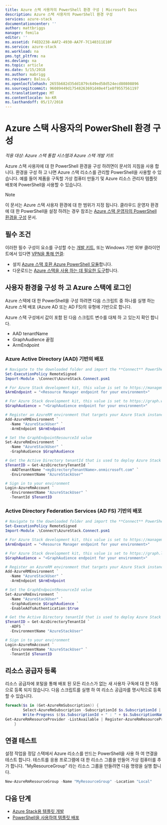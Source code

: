 ```yaml
---
title: Azure 스택 사용자의 PowerShell 환경 구성 | Microsoft Docs
description: Azure 스택 사용자의 PowerShell 환경 구성
services: azure-stack
documentationcenter: ''
author: mattbriggs
manager: femila
editor: ''
ms.assetid: F4ED2238-AAF2-4930-AA7F-7C140311E10F
ms.service: azure-stack
ms.workload: na
pms.tgt_pltfrm: na
ms.devlang: na
ms.topic: article
ms.date: 5/15/2018
ms.author: mabrigg
ms.reviewer: Balsu.G
ms.openlocfilehash: 2655b682d35dd1879c649ed58d524ecd80808896
ms.sourcegitcommit: 96089449d17548263691d40e4f1e8f9557561197
ms.translationtype: MT
ms.contentlocale: ko-KR
ms.lasthandoff: 05/17/2018
---
```

# <a name="configure-the-azure-stack-users-powershell-environment"></a>Azure 스택 사용자의 PowerShell 환경 구성

*적용 대상: Azure 스택 통합 시스템과 Azure 스택 개발 키트*

Azure 스택 사용자에 대 한 PowerShell 환경을 구성 하려면이 문서의 지침을 사용 합니다.
환경을 구성 하 고 나면 Azure 스택 리소스를 관리할 PowerShell을 사용할 수 있습니다. 예를 들어 제품을 구독할 가상 컴퓨터 만들기 및 Azure 리소스 관리자 템플릿 배포에 PowerShell을 사용할 수 있습니다.

>[!NOTE]
>이 문서는 Azure 스택 사용자 환경에 대 한 범위가 지정 됩니다. 클라우드 운영자 환경에 대 한 PowerShell을 설정 하려는 경우 참조는 [Azure 스택 운영자의 PowerShell 환경을 구성](../azure-stack-powershell-configure-admin.md) 문서.

## <a name="prerequisites"></a>필수 조건

이러한 필수 구성이 요소를 구성할 수는 [개발 키트](azure-stack-connect-azure-stack.md#connect-to-azure-stack-with-remote-desktop), 또는 Windows 기반 외부 클라이언트에서 있다면 [VPN을 통해 연결](azure-stack-connect-azure-stack.md#connect-to-azure-stack-with-vpn):

* 설치 [Azure 스택 호환 Azure PowerShell 모듈](azure-stack-powershell-install.md)합니다.
* 다운로드는 [Azure 스택을 사용 하는 데 필요한 도구](azure-stack-powershell-download.md)합니다.

## <a name="configure-the-user-environment-and-sign-in-to-azure-stack"></a>사용자 환경을 구성 하 고 Azure 스택에 로그인

Azure 스택에 대 한 PowerShell을 구성 하려면 다음 스크립트 중 하나를 실행 하는 Azure 스택 배포 (Azure AD 또는 AD FS)의 유형에 기반으로 합니다.

Azure 스택 구성에서 값이 포함 된 다음 스크립트 변수를 대체 하 고 있는지 확인 합니다.

* AAD tenantName
* GraphAudience 끝점
* ArmEndpoint

### <a name="azure-active-directory-aad-based-deployments"></a>Azure Active Directory (AAD) 기반의 배포

  ```powershell
  # Navigate to the downloaded folder and import the **Connect** PowerShell module
  Set-ExecutionPolicy RemoteSigned
  Import-Module .\Connect\AzureStack.Connect.psm1

  # For Azure Stack development kit, this value is set to https://management.local.azurestack.external. To get this value for Azure Stack integrated systems, contact your service provider.
  $ArmEndpoint = "<Resource Manager endpoint for your environment>"

  # For Azure Stack development kit, this value is set to https://graph.windows.net/. To get this value for Azure Stack integrated systems, contact your service provider.
  $GraphAudience = "<GraphAudience endpoint for your environment>"

  # Register an AzureRM environment that targets your Azure Stack instance
  Add-AzureRMEnvironment `
    -Name "AzureStackUser" `
    -ArmEndpoint $ArmEndpoint

  # Set the GraphEndpointResourceId value
  Set-AzureRmEnvironment `
    -Name "AzureStackUser" `
    -GraphAudience $GraphAudience

  # Get the Active Directory tenantId that is used to deploy Azure Stack
  $TenantID = Get-AzsDirectoryTenantId `
    -AADTenantName "<myDirectoryTenantName>.onmicrosoft.com" `
    -EnvironmentName "AzureStackUser"

  # Sign in to your environment
  Login-AzureRmAccount `
    -EnvironmentName "AzureStackUser" `
    -TenantId $TenantID
   ```

### <a name="active-directory-federation-services-ad-fs-based-deployments"></a>Active Directory Federation Services (AD FS) 기반의 배포

  ```powershell
  # Navigate to the downloaded folder and import the **Connect** PowerShell module
  Set-ExecutionPolicy RemoteSigned
  Import-Module .\Connect\AzureStack.Connect.psm1

  # For Azure Stack development kit, this value is set to https://management.local.azurestack.external. To get this value for Azure Stack integrated systems, contact your service provider.
  $ArmEndpoint = "<Resource Manager endpoint for your environment>"

  # For Azure Stack development kit, this value is set to https://graph.local.azurestack.external/. To get this value for Azure Stack integrated systems, contact your service provider.
  $GraphAudience = "<GraphAudience endpoint for your environment>"

  # Register an AzureRM environment that targets your Azure Stack instance
  Add-AzureRMEnvironment `
    -Name "AzureStackUser" `
    -ArmEndpoint $ArmEndpoint

  # Set the GraphEndpointResourceId value
  Set-AzureRmEnvironment `
    -Name "AzureStackUser" `
    -GraphAudience $GraphAudience `
    -EnableAdfsAuthentication:$true

  # Get the Active Directory tenantId that is used to deploy Azure Stack
  $TenantID = Get-AzsDirectoryTenantId `
    -ADFS `
    -EnvironmentName "AzureStackUser"

  # Sign in to your environment
  Login-AzureRmAccount `
    -EnvironmentName "AzureStackUser" `
    -TenantId $TenantID
  ```

## <a name="register-resource-providers"></a>리소스 공급자 등록

리소스 공급자에 포털을 통해 배포 된 모든 리소스가 없는 새 사용자 구독에 대 한 자동으로 등록 되지 않습니다. 다음 스크립트를 실행 하 여 리소스 공급자를 명시적으로 등록할 수 있습니다.

```powershell
foreach($s in (Get-AzureRmSubscription)) {
        Select-AzureRmSubscription -SubscriptionId $s.SubscriptionId | Out-Null
        Write-Progress $($s.SubscriptionId + " : " + $s.SubscriptionName)
Get-AzureRmResourceProvider -ListAvailable | Register-AzureRmResourceProvider -Force
    }
```

## <a name="test-the-connectivity"></a>연결 테스트

설정 작업을 정답 스택에서 Azure 리소스를 만드는 PowerShell을 사용 하 여 연결을 테스트 합니다. 테스트를 응용 프로그램에 대 한 리소스 그룹을 만들어 가상 컴퓨터를 추가 합니다. "MyResourceGroup" 라는 리소스 그룹을 만들려면 다음 명령을 실행 합니다.

```powershell
New-AzureRmResourceGroup -Name "MyResourceGroup" -Location "Local"
```

## <a name="next-steps"></a>다음 단계

* [Azure Stack용 템플릿 개발](azure-stack-develop-templates.md)
* [PowerShell을 사용하여 템플릿 배포](azure-stack-deploy-template-powershell.md)
